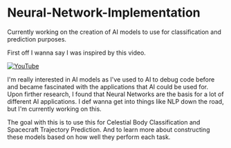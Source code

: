 # Neural-Network-Implementation
Currently working on the creation of AI models to use for classification and prediction purposes.


First off I wanna say I was inspired by this video.


[![YouTube](https://img.shields.io/badge/YouTube-red?style=for-the-badge&logo=youtube)](https://youtu.be/hfMk-kjRv4c?si=Vf2bQ-DIMO73yG1e)

I'm really interested in AI models as I've used to AI to debug code before and became fascinated with the applications that AI could be used for. Upon firther research, I found that Neural Networks are the basis for a lot of different AI applications. I def wanna get into things like NLP down the road, but I'm currently working on this.

The goal with this is to use this for Celestial Body Classification and Spacecraft Trajectory Prediction.
And to learn more about constructing these models based on how well they perform each task.

